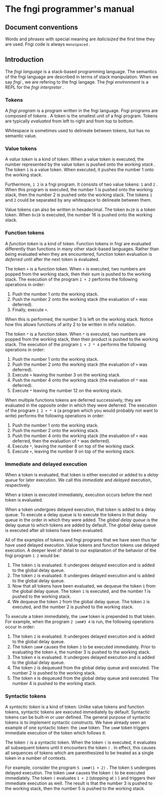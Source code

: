 <div>
<!-- Generated by cxt.py from manual.cxt -->
<h1>The fngi programmer&#x27;s manual</h1>
<h2>Document conventions</h2>
Words and phrases with special meaning are 
<i>italicisized</i>
 the first time they are used. Fngi code is always 
<code>monospaced</code>
. 

</p><p>
<h2>Introduction</h2>
The 
<i>fngi language</i>
 is a stack-based programming language. The semantics of the fngi language are described in terms of stack manipulation. When we say 
<i>fngi</i>
, we are refering to the fngi langage. The 
<i>fngi environment</i>
 is a REPL for the 
<i>fngi interpreter</i>
.</p><p>
<h3>Tokens</h3>
A 
<i>fngi program</i>
 is a program written in the fngi language. Fngi programs are composed of 
<i>tokens</i>
. A token is the smallest unit of a fngi program. Tokens are typically 
<i>evaluated</i>
 from left to right and from top to bottom.</p><p>

</p><p>Whitespace is sometimes used to delineate between tokens, but has no semantic value.</p><p>
<h3>Value tokens</h3>
A 
<i>value token</i>
 is a kind of token. When a value token is executed, the number represented by the value token is pushed onto the 
<i>working stack</i>
. The token 
<code>1</code>
 is a value token. When executed, it pushes the number 1 onto the working stack.</p><p>Furthermore, 
<code>1 2</code>
 is a fngi program. It consists of two value tokens: 
<code>1</code>
 and 
<code>2</code>
. When this program is executed, the number 1 is pushed onto the working stack, then the number 2 is pushed onto the working stack. The tokens 
<code>1</code>
 and 
<code>2</code>
 could be separated by any whitespace to delineate between them.</p><p>Value tokens can also be written in hexadecimal. The token 
<code>0x10</code>
 is a token token. When 
<code>0x10</code>
 is executed, the number 16 is pushed onto the working stack.</p><p>
<h3>Function tokens</h3>
A 
<i>function token</i>
 is a kind of token. Function tokens in fngi are evaluated differently than functions in many other stack-based languages. Rather than being evaluated when they are encountered, function token evaluation is 
<i>deferred</i>
 until after the next token is evaluated.</p><p>The token 
<code>+</code>
 is a function token. When 
<code>+</code>
 is executed, two numbers are popped from the working stack, then their sum is pushed to the working stack. The execution of the program 
<code>1 + 2</code>
 performs the following operations in order:</p><p>
<ol><li value="1">Push the number 1 onto the working stack.</li><li value="2">Push the number 2 onto the working stack (the evaluation of <code>+</code> was deferred).</li><li value="3">Finally, execute <code>+</code>.</li></ol>
When this is performed, the number 3 is left on the working stack. Notice how this allows functions of arity 2 to be written in infix notation.</p><p>The token 
<code>*</code>
 is a function token. When 
<code>*</code>
 is executed, two numbers are popped from the working stack, then their product is pushed to the working stack. The execution of the program 
<code>1 + 2 * 4</code>
 performs the following operations in order:</p><p>
<ol><li value="1">Push the number 1 onto the working stack.</li><li value="2">Push the number 2 onto the working stack (the evaluation of <code>+</code> was deferred).</li><li value="3">Execute <code>+</code> leaving the number 3 on the working stack.</li><li value="4">Push the number 4 onto the working stack (the evaluation of <code>*</code> was deferred).</li><li value="5">Execute <code>*</code> leaving the number 12 on the working stack.</li></ol>
When multiple functions tokens are deferred successively, they are evaluated in the opposite order in which they were deferred. The execution of the program 
<code>1 2 + * 4</code>
 (a program which you would probably not want to write) performs the following operations in order:</p><p>
<ol><li value="1">Push the number 1 onto the working stack.</li><li value="2">Push the number 2 onto the working stack.</li><li value="3">Push the number 4 onto the working stack (the evaluation of <code>+</code> was deferred, then the evaluation of <code>*</code> was deferred).</li><li value="4">Execute <code>*</code>, leaving the number 8 on top of the working stack.</li><li value="5">Execute <code>+</code>, leaving the number 9 on top of the working stack.</li></ol>
<h3>Immediate and delayed execution</h3>
When a token is evaluated, that token is either executed or added to a 
<i>delay queue</i>
 for later execution. We call this 
<i>immediate</i>
 and 
<i>delayed</i>
 execution, respectively.</p><p>When a token is executed immediately, execution occurs before the next token is evaluated.</p><p>When a token undergoes delayed execution, that token is added to a delay queue. To execute a delay queue is to execute the tokens in that delay queue in the order in which they were added. The 
<i>global delay queue</i>
 is the delay queue to which tokens are added by default. The global delay queue is executed after all tokens have been evaluated.</p><p>All of the examples of tokens and fngi programs that we have seen thus far have used delayed execution. Value tokens and function tokens use delayed execution. A deeper level of detail to our explanation of the behavior of the fngi program 
<code>1 2</code>
 would be:</p><p>
<ol><li value="1">The token <code>1</code> is evaluated. It undergoes delayed execution and is added to the global delay queue.</li><li value="2">The token <code>2</code> is evaluated. It undergoes delayed execution and is added to the global delay queue.</li><li value="3">Now that all tokens have been evaluated, we dequeue the token <code>1</code> from the global delay queue. The token <code>1</code> is executed, and the number 1 is pushed to the working stack.</li><li value="4">We dequeue the token <code>2</code> from the global delay queue. The token <code>2</code> is executed, and the number 2 is pushed to the working stack.</li></ol>
To execute a token immediately, the 
<code>imm#</code>
 token is prepended to that token. For example, when the program 
<code>2 imm#3 4</code>
 is run, the following operations occur in order:</p><p>
<ol><li value="1">The token <code>2</code> is evaluated. It undergoes delayed execution and is added to the global delay queue.</li><li value="2">The token <code>imm#</code> causes the token <code>3</code> to be executed immediately. Prior to evaluating the token <code>4</code>, the number 3 is pushed to the working stack.</li><li value="3">The token <code>4</code> is evaluated. It undergoes delayed execution and is added to the global delay queue.</li><li value="4">The token <code>2</code> is dequeued from the global delay queue and executed. The number 2 is pushed to the working stack.</li><li value="5">The token <code>4</code> is dequeued from the global delay queue and executed. The number 4 is pushed to the working stack.</li></ol>
<h3>Syntactic tokens</h3>
A 
<i>syntactic token</i>
 is a kind of token. Unlike value tokens and function tokens, syntactic tokens are executed immediately by default. Syntactic tokens can be built-in or user defined. The general purpose of syntactic tokens is to implement syntactic constructs. We have already seen an example of one syntactic token: the 
<code>imm#</code>
 token. The 
<code>imm#</code>
 token triggers immediate execution of the token which follows it.</p><p>The token 
<code>(</code>
 is a syntactic token. When the token 
<code>(</code>
 is executed, it evaluates all subsequent tokens until it encounters the token 
<code>)</code>
. In effect, this causes all sequences of tokens which are parenthesized to be treated as a single token in a number of contexts.</p><p>For example, consider the program 
<code>5 imm#(1 + 2)</code>
. The token 
<code>5</code>
 undergoes delayed execution. The token 
<code>imm#</code>
 causes the token 
<code>(</code>
 to be executed immediately. The token 
<code>(</code>
 evaluates 
<code>1 + 2</code>
 (stopping at 
<code>)</code>
) and triggers their immediate execution as well. The result is that the number 3 is pushed to the working stack, then the number 5 is pushed to the working stack.</p><p>

</div>
